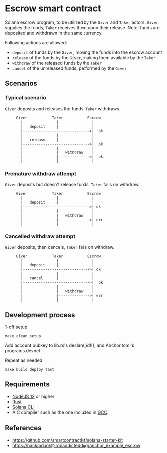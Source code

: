 # Escrow smart contract

Solana escrow program, to be utilized by the `Giver` and `Taker` actors. `Giver` supplies the funds, `Taker` receives them upon their release. Note: funds are deposited and withdrawn in the same currency.

Following actions are allowed:
- `deposit` of funds by the `Giver`, moving the funds into the escrow account
- `release` of the funds by the `Giver`, making them available by the `Taker`
- `withdraw` of the released funds by the `Taker`
- `cancel` of the unreleased funds, performed by the `Giver`

## Scenarios

### Typical scenario

`Giver` deposits and releases the funds, `Taker` withdraws.

```
     Giver           Taker           Escrow
       |               |               |
       |   deposit     |               |
       |------------------------------>|  ok
       |               |               |
       |   release     |               |
       |------------------------------>|  ok
       |               |               |
       |               |   withdraw    |
       |               |-------------->|  ok
       |               |               |
```

### Premature withdraw attempt

`Giver` deposits but doesn't release funds, `Taker` fails on withdraw.

```
     Giver           Taker           Escrow
       |               |               |
       |   deposit     |               |
       |------------------------------>| ok
       |               |               |
       |               |   withdraw    |
       |               |-------------->| err
       |               |               |
```

### Cancelled withdraw attempt

`Giver` deposits, then cancels, `Taker` fails on withdraw.

```
     Giver           Taker           Escrow
       |               |               |
       |   deposit     |               |
       |------------------------------>| ok
       |               |               |
       |   cancel      |               |
       |------------------------------>|  ok
       |               |               |
       |               |   withdraw    |
       |               |-------------->| err
       |               |               |
```

## Development process
1-off setup
```
make clean setup
```

Add account pubkey to lib.rs's declare_id!(), and Anchor.toml's programs.devnet

Repeat as needed
```
make build deploy test
```

## Requirements
- [NodeJS 12](https://nodejs.org/en/download/) or higher
- [Rust](https://www.rust-lang.org/tools/install)
- [Solana CLI](https://github.com/solana-labs/solana/releases)
- A C compiler such as the one included in [GCC](https://gcc.gnu.org/install/).

## References
- https://github.com/smartcontractkit/solana-starter-kit
- https://hackmd.io/@ironaddicteddog/anchor_example_escrow
